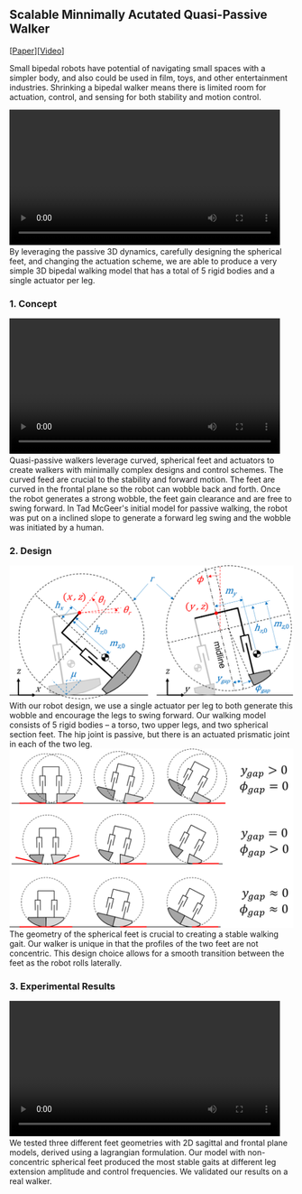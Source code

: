 ## Scalable Minnimally Acutated Quasi-Passive Walker 

[<a href="https://ieeexplore.ieee.org/document/9812053">Paper</a>][<a href="https://www.youtube.com/watch?v=kECAdJEaJlk">Video</a>]


Small bipedal robots have potential of navigating small spaces with a simpler body, and also could be used in film, toys, and other entertainment industries. Shrinking a bipedal walker means there is limited room for actuation, control, and sensing for both stability and motion control.

<video src="images/walkervid-ezgif.com-mute-video.mp4" width="480" height="240" controls></video>
<br>
By leveraging the passive 3D dynamics, carefully designing the spherical feet, and changing the actuation scheme, we are able to produce a very simple 3D bipedal walking model that has a total of 5 rigid bodies and a single actuator per leg.
<br>

### 1. Concept

<video src="images/videoplayback-ezgif.com-video-cutter.mp4" width="480" height="240" controls></video>
Quasi-passive walkers leverage curved, spherical feet and actuators to create walkers with minimally complex designs and control schemes. The curved feed are crucial to the stability and forward motion. The feet are curved in the frontal plane so the robot can wobble back and forth. Once the robot generates a strong wobble, the feet gain clearance and are free to swing forward. In Tad McGeer's initial model for passive walking, the robot was put on a inclined slope to generate a forward leg swing and the wobble was initiated by a human. 

### 2. Design

<img src="images/ModelsNew3.png?raw=true"/>
<br>
With our robot design, we use a single actuator per leg to both generate this wobble and encourage the legs to swing forward. Our walking model consists of 5 rigid bodies – a torso, two upper legs, and two spherical section feet. The hip joint is passive, but there is an actuated prismatic joint in each of the two leg. 

<img src="images/FeetNew3.png?raw=true"/>
<br>
The geometry of the spherical feet is crucial to creating a stable walking gait. Our walker is unique in that the profiles of the two feet are not concentric. This design choice allows for a smooth transition between the feet as the robot rolls laterally. 


### 3. Experimental Results

<video src="images/Scalable Minimally Actuated Leg Extension Bipedal Walker Based on 3D Passive Dynamics (online-video-cutter.com).mp4" width="480" height="240" controls></video>
<br>
We tested three different feet geometries with 2D sagittal and frontal plane models, derived using a lagrangian formulation. Our model with non-concentric spherical feet produced the most stable gaits at different leg extension amplitude and control frequencies. We validated our results on a real walker.
